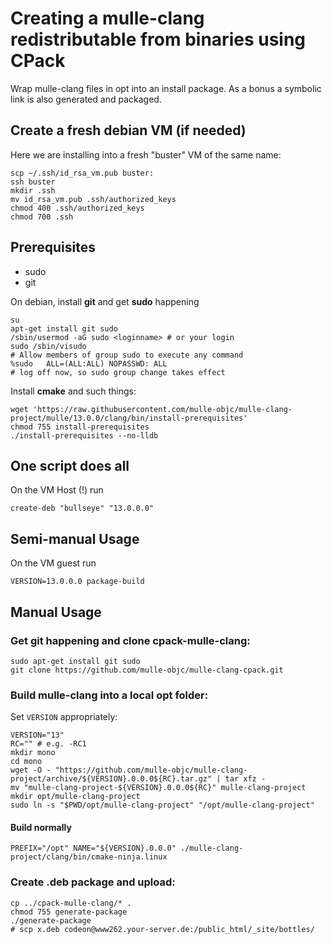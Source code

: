 # Creating a mulle-clang redistributable from binaries using CPack

Wrap mulle-clang files in opt into an install package.
As a bonus a symbolic link is also generated and packaged.

## Create a fresh debian VM (if needed)

Here we are installing into a fresh "buster" VM  of the same name:

```
scp ~/.ssh/id_rsa_vm.pub buster:
ssh buster
mkdir .ssh
mv id_rsa_vm.pub .ssh/authorized_keys
chmod 400 .ssh/authorized_keys
chmod 700 .ssh
```


## Prerequisites

* sudo
* git

On debian, install **git** and get **sudo** happening

```
su
apt-get install git sudo
/sbin/usermod -aG sudo <loginname> # or your login
sudo /sbin/visudo
# Allow members of group sudo to execute any command
%sudo   ALL=(ALL:ALL) NOPASSWD: ALL
# log off now, so sudo group change takes effect
```

Install **cmake** and such things:

```
wget 'https://raw.githubusercontent.com/mulle-objc/mulle-clang-project/mulle/13.0.0/clang/bin/install-prerequisites'
chmod 755 install-prerequisites
./install-prerequisites --no-lldb
```

## One script does all

On the VM Host (!) run

```
create-deb "bullseye" "13.0.0.0"
```


## Semi-manual Usage

On the VM guest run

```
VERSION=13.0.0.0 package-build
```


## Manual Usage

### Get git happening and clone cpack-mulle-clang:

```
sudo apt-get install git sudo
git clone https://github.com/mulle-objc/mulle-clang-cpack.git
```

### Build mulle-clang into a local opt folder:

Set `VERSION` appropriately:

```
VERSION="13"
RC="" # e.g. -RC1
mkdir mono
cd mono
wget -O - "https://github.com/mulle-objc/mulle-clang-project/archive/${VERSION}.0.0.0${RC}.tar.gz" | tar xfz -
mv "mulle-clang-project-${VERSION}.0.0.0${RC}" mulle-clang-project
mkdir opt/mulle-clang-project
sudo ln -s "$PWD/opt/mulle-clang-project" "/opt/mulle-clang-project"
```

####  Build normally

```
PREFIX="/opt" NAME="${VERSION}.0.0.0" ./mulle-clang-project/clang/bin/cmake-ninja.linux
```


### Create .deb package and upload:

```
cp ../cpack-mulle-clang/* .
chmod 755 generate-package
./generate-package
# scp x.deb codeon@www262.your-server.de:/public_html/_site/bottles/
```
